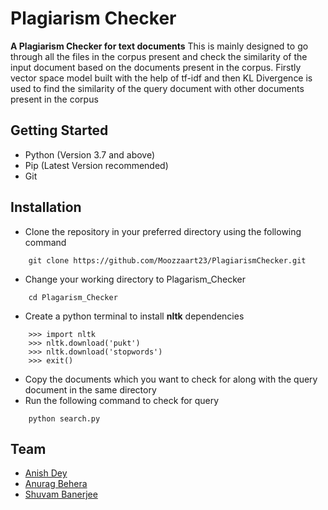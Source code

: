 
# Plagiarism Checker
**A Plagiarism Checker for text documents**
This is mainly designed to go through all the files in the corpus present and check the similarity of the input document based on the documents present in the corpus. Firstly vector space model built with the help of tf-idf and then KL Divergence is used to find the similarity of the query document with other documents present in the corpus

## Getting Started

 - Python (Version 3.7 and above)
 - Pip (Latest Version recommended)
 - Git
 
 ## Installation
 - Clone the repository in your preferred directory using the following command
```
	git clone https://github.com/Moozzaart23/PlagiarismChecker.git
```
 - Change your working directory to Plagarism_Checker
```
	cd Plagarism_Checker 
```
  - Create a python terminal to install **nltk** dependencies
```
	>>> import nltk
	>>> nltk.download('pukt')
	>>> nltk.download('stopwords')
	>>> exit()
```
- Copy the documents which you want to check for along with the query document in the same directory
- Run the following command to check for query
```
	python search.py 
```
 
 ## Team
 - [Anish Dey](https://github.com/Moozzaart23)
 - [Anurag Behera](https://github.com/19981999ab)
 - [Shuvam Banerjee](https://github.com/player1798)
